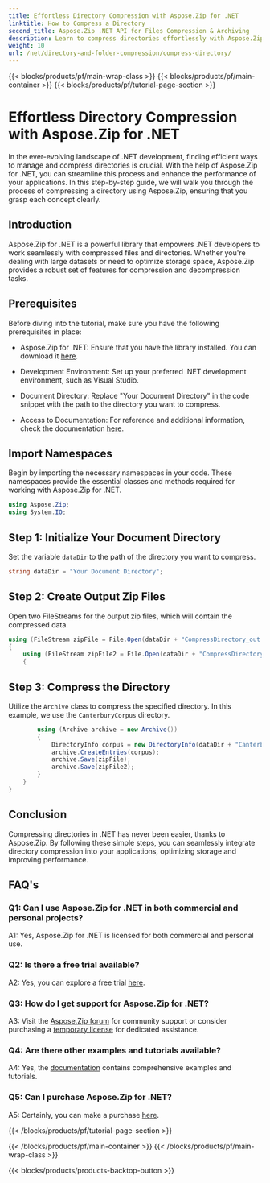 ```yaml
---
title: Effortless Directory Compression with Aspose.Zip for .NET
linktitle: How to Compress a Directory 
second_title: Aspose.Zip .NET API for Files Compression & Archiving
description: Learn to compress directories effortlessly with Aspose.Zip for .NET. Boost your .NET development by optimizing storage space efficiently.
weight: 10
url: /net/directory-and-folder-compression/compress-directory/
---
```


{{< blocks/products/pf/main-wrap-class >}}
{{< blocks/products/pf/main-container >}}
{{< blocks/products/pf/tutorial-page-section >}}

# Effortless Directory Compression with Aspose.Zip for .NET

In the ever-evolving landscape of .NET development, finding efficient ways to manage and compress directories is crucial. With the help of Aspose.Zip for .NET, you can streamline this process and enhance the performance of your applications. In this step-by-step guide, we will walk you through the process of compressing a directory using Aspose.Zip, ensuring that you grasp each concept clearly.

## Introduction

Aspose.Zip for .NET is a powerful library that empowers .NET developers to work seamlessly with compressed files and directories. Whether you're dealing with large datasets or need to optimize storage space, Aspose.Zip provides a robust set of features for compression and decompression tasks.

## Prerequisites

Before diving into the tutorial, make sure you have the following prerequisites in place:

- Aspose.Zip for .NET: Ensure that you have the library installed. You can download it [here](https://releases.aspose.com/zip/net/).

- Development Environment: Set up your preferred .NET development environment, such as Visual Studio.

- Document Directory: Replace "Your Document Directory" in the code snippet with the path to the directory you want to compress.

- Access to Documentation: For reference and additional information, check the documentation [here](https://reference.aspose.com/zip/net/).

## Import Namespaces

Begin by importing the necessary namespaces in your code. These namespaces provide the essential classes and methods required for working with Aspose.Zip for .NET.

```csharp
using Aspose.Zip;
using System.IO;
```

## Step 1: Initialize Your Document Directory

Set the variable `dataDir` to the path of the directory you want to compress.

```csharp
string dataDir = "Your Document Directory";
```

## Step 2: Create Output Zip Files

Open two FileStreams for the output zip files, which will contain the compressed data.

```csharp
using (FileStream zipFile = File.Open(dataDir + "CompressDirectory_out.zip", FileMode.Create))
{
    using (FileStream zipFile2 = File.Open(dataDir + "CompressDirectory2_out.zip", FileMode.Create))
    {
```

## Step 3: Compress the Directory

Utilize the `Archive` class to compress the specified directory. In this example, we use the `CanterburyCorpus` directory.

```csharp
        using (Archive archive = new Archive())
        {
            DirectoryInfo corpus = new DirectoryInfo(dataDir + "CanterburyCorpus");
            archive.CreateEntries(corpus);
            archive.Save(zipFile);
            archive.Save(zipFile2);
        }
    }
}
```

## Conclusion

Compressing directories in .NET has never been easier, thanks to Aspose.Zip. By following these simple steps, you can seamlessly integrate directory compression into your applications, optimizing storage and improving performance.

## FAQ's

### Q1: Can I use Aspose.Zip for .NET in both commercial and personal projects?

A1: Yes, Aspose.Zip for .NET is licensed for both commercial and personal use.

### Q2: Is there a free trial available?

A2: Yes, you can explore a free trial [here](https://releases.aspose.com/zip/net).

### Q3: How do I get support for Aspose.Zip for .NET?

A3: Visit the [Aspose.Zip forum](https://forum.aspose.com/c/zip/37) for community support or consider purchasing a [temporary license](https://purchase.aspose.com/temporary-license/) for dedicated assistance.

### Q4: Are there other examples and tutorials available?

A4: Yes, the [documentation](https://reference.aspose.com/zip/net/) contains comprehensive examples and tutorials.

### Q5: Can I purchase Aspose.Zip for .NET?

A5: Certainly, you can make a purchase [here](https://purchase.aspose.com/buy).

{{< /blocks/products/pf/tutorial-page-section >}}

{{< /blocks/products/pf/main-container >}}
{{< /blocks/products/pf/main-wrap-class >}}

{{< blocks/products/products-backtop-button >}}
